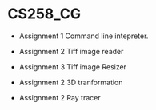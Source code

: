 CS258_CG
==============================

- Assignment 1 
Command line intepreter.

- Assignment 2
Tiff image reader

- Assignment 3
Tiff image Resizer

- Assignment 2
3D tranformation

- Assignment 2
Ray tracer



